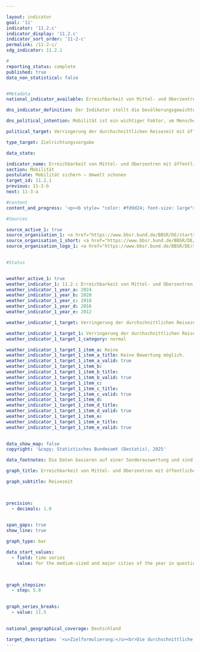```yaml
---

layout: indicator        
goal: '11'        
indicator: '11.2.c'        
indicator_display: '11.2.c'        
indicator_sort_order: '11-2-c'        
permalink: /11-2-c/        
sdg_indicator: 11.2.1        

#
reporting_status: complete        
published: true        
data_non_statistical: false        


#Metadata        
national_indicator_available: Erreichbarkeit von Mittel- und Oberzentren mit öffentlichen Verkehrsmitteln        

dns_indicator_definition: Der Indikator stellt die bevölkerungsgewichtete durchschnittliche Reisezeit mit öffentlichen Verkehrsmitteln zum nächsten Mittel- oder Oberzentrum (in Minuten) dar.        

dns_political_intention: Mobilität ist ein wichtiger Faktor, um Menschen soziale Teilhabe zu ermöglichen. Entsprechend sollten Raum und Verkehr so gestaltet werden, dass für die gesamte Bevölkerung gute Mobilitätsangebote und eine entsprechende Anbindung an Mittel- oder Oberzentren vorhanden sind.        

political_target: Verringerung der durchschnittlichen Reisezeit mit öffentlichen Verkehrsmitteln        

type_target: Zielrichtungsvorgabe        

data_state:         

indicator_name: Erreichbarkeit von Mittel- und Oberzentren mit öffentlichen Verkehrsmitteln        
section: Mobilität        
postulate: Mobilität sichern – Umwelt schonen        
target_id: 11.2.1        
previous: 11-2-b        
next: 11-3-a        

#content         
content_and_progress: '<p><b style= "color: #fd9d24; font-size: large">11.2.c Erreichbarkeit von Mittel- und Oberzentren mit öffentlichen Verkehrsmitteln</b><br><br>Der Indikator wird vom Bundesinstitut für Bau-, Stadt- und Raumforschung (BBSR) berechnet. Als öffentliche Verkehrsmittel gelten Verkehrsangebote, die von jedermann gegen Entgelt genutzt werden können. Flexible Bedienformen wie Anrufbusse, die ohne feste Haltestellen und Fahrpläne auf Anforderung verkehren, bleiben unberücksichtigt. Die bevölkerungsgewichtete durchschnittliche Reisezeit zum nächstgelegenen Mittel- oder Oberzentrum lag im Jahr 2012&nbsp;bei 23,5&nbsp;Minuten. Bis 2020&nbsp;sank sie auf 20,5&nbsp;Minuten und betrug im Jahr 2024&nbsp;schließlich 17,7&nbsp;Minuten. Dies entspricht einer Verringerung um 24,7&nbsp;% im Zeitraum von 2012&nbsp;bis 2024.<br><br>Die Vergleichbarkeit der Ergebnisse ist jedoch eingeschränkt, da sich sowohl die Methodik als auch die Berechnungsgrundlagen im Zeitverlauf verändert haben. Einerseits variierte die Anzahl der berücksichtigten Mittel- und Oberzentren, andererseits wurde ab 2024&nbsp;die Reisezeit nicht mehr von jeder Haltestelle aus berechnet, sondern erstmals von jeder bewohnten 100×100-Meter-Gitterzelle. Hierzu wurde das gesamte Bundesgebiet in Gitterzellen dieser Größe unterteilt und anhand der Meldeadressen überprüft, ob diese bewohnt sind. Zudem werden in Großstädten nun auch Stadtbezirks- und Stadtteilzentren als Zielpunkte berücksichtigt.<br><br>Darüber hinaus wurden aktualisierte Datenquellen zu Fahrplänen und Wegenetzen sowie die Ergebnisse des Zensus 2022&nbsp;auf Gitterzellenebene in die Analysen einbezogen. Grundlage der Erreichbarkeitsanalysen mit öffentlichen Verkehrsmitteln sind deutschlandweite Fahrplandaten im GTFS-Format (Soll-Fahrplandaten), die über die DELFI-Integrationsplattform (DIP) aus den Landesauskunftssystemen zusammengeführt und auf der <a href="https://www.opendata-oepnv.de/ht/de/willkommen">Plattform Open Data ÖPNV</a> bereitgestellt werden. Auf dieser Basis wurden die jeweils kürzesten Fahrzeiten zum nächstgelegenen Mittel- oder Oberzentrum während der morgendlichen Hauptverkehrszeit ermittelt.<br><br>Das Zeitfenster für die Hauptverkehrszeit wurde je nach Berichtsjahr unterschiedlich definiert: 2012&nbsp;wurden Verbindungen mit Ankunftszeit zwischen 6:00&nbsp;und 9:00&nbsp;Uhr berücksichtigt, 2020&nbsp;zwischen 6:00&nbsp;und 12:00&nbsp;Uhr. Für das Jahr 2024&nbsp;wurde als Startzeitpunkt beziehungsweise Reisebeginn der 8. Oktober 2024&nbsp;um 8:00&nbsp;Uhr festgelegt&nbsp;–&nbsp;ein Werktag außerhalb der Ferienzeiten. Die Häufigkeit von Fahrtmöglichkeiten sowie Verbindungen außerhalb des jeweiligen Zeitfensters gehen nicht in die Berechnung des Indikators ein.<br><br>Ergänzend zu den Fahrzeiten wurden auch Wegezeiten zu den Abgangshaltestellen berücksichtigt. Hierfür kam ein deutschlandweites, auf OpenStreetMap basierendes Straßen- und Wegenetz zum Einsatz, mit dem Zu-, Abgangs- und Umsteigewege modelliert wurden. Dabei wurden unterschiedliche Reisegeschwindigkeiten zugrunde gelegt&nbsp;–&nbsp;etwa 3,6&nbsp;Kilometer pro Stunde für Fußgängerinnen und Fußgänger sowie 18&nbsp;Kilometer pro Stunde für Radfahrende&nbsp;–&nbsp;um verschiedene Reisemodi abzubilden.<br><br>Die Einstufung eines Ortes als Mittel- oder Oberzentrum erfolgt durch die Landesplanungsbehörden der Länder. Maßgeblich ist dabei die Ausstattung mit Versorgungsangeboten an Waren, Dienstleistungen und Infrastrukturen, die in den umliegenden Unterzentren nicht zur Verfügung stehen. Hierzu zählen beispielsweise Facharztpraxen, Krankenhäuser, kulturelle Einrichtungen sowie weiterführende Schulen und Hochschulen. Bis einschließlich 2024&nbsp;wurde in jedem Mittel- oder Oberzentrum&nbsp;–&nbsp;auch in Großstädten&nbsp;–&nbsp;lediglich ein Zielpunkt (Stadtzentrum) berücksichtigt.<br><br>Im Jahr 2024&nbsp;wurden in allen Oberzentren mit mehr als 250&nbsp;000&nbsp;Einwohnerinnen und Einwohnern zusätzlich zum Stadtzentrum insgesamt 107&nbsp;weitere zentrale Lagen auf Stadtbezirks- oder Stadtteilebene einbezogen. Grundlage hierfür bildeten Pendler- und Mobilfunkverflechtungen auf Gitterzellenebene, der Central-Shopping District (infas 360) sowie Clusteranalysen auf Basis von Points-of-Interest-Daten des Bundesamtes für Kartografie und Geodäsie (BKG). Berücksichtigt wurden ausschließlich Lagen mit einem Versorgungsbereich von mindestens 50&nbsp;000&nbsp;Einwohnerinnen und Einwohnern, in denen umfassend mittelzentrale Funktionen wahrgenommen werden können. Durch die Berücksichtigung dieser zusätzlichen zentralen Lagen als Zielpunkte ergibt sich in Großstädten ein deutlich differenzierteres Bild der Erreichbarkeiten. Der Aspekt der Daseinsvorsorge im Hinblick auf mittelzentrale Funktionen wird dadurch deutlich realitätsnäher abgebildet.</p>'                

#Sources        

source_active_1: true
source_organisation_1: <a href="https://www.bbsr.bund.de/BBSR/DE/startseite/_node.html" target="_blank" onclick="return confirm_alert('des BBSR', 'De')">Bundesinstitut für Bau-, Stadt- und Raumforschung</a>
source_organisation_1_short: <a href="https://www.bbsr.bund.de/BBSR/DE/startseite/_node.html" target="_blank" onclick="return confirm_alert('des BBSR', 'De')">Bundesinstitut für Bau-, Stadt- und Raumforschung</a>
source_organisation_logo_1: <a href="https://www.bbsr.bund.de/BBSR/DE/startseite/_node.html" target="_blank" onclick="return confirm_alert('des BBSR', 'De')"><img src="https://dns-indikatoren.de/public/OrgImgDe/bbsr.png" alt="Bundesinstitut für Bau-, Stadt- und Raumforschung" title=" Klicken Sie hier um zur Homepage der Organisation Bundesinstitut für Bau-, Stadt- und Raumforschung zu gelangen." style="height:60px; width:148px; border:transparent"/></a>
        

#Status        


weather_active_1: true
weather_indicator_1: 11.2.c Erreichbarkeit von Mittel- und Oberzentren mit öffentlichen Verkehrsmitteln
weather_indicator_1_year_a: 2024
weather_indicator_1_year_b: 2020
weather_indicator_1_year_c: 2018
weather_indicator_1_year_d: 2016
weather_indicator_1_year_e: 2012

weather_indicator_1_target: Verringerung der durchschnittlichen Reisezeit mit öffentlichen Verkehrsmitteln

weather_indicator_1_target_1: Verringerung der durchschnittlichen Reisezeit mit öffentlichen Verkehrsmitteln
weather_indicator_1_target_1_category: normal

weather_indicator_1_target_1_item_a: Keine
weather_indicator_1_target_1_item_a_title: Keine Bewertung möglich.
weather_indicator_1_target_1_item_a_valid: true
weather_indicator_1_target_1_item_b: 
weather_indicator_1_target_1_item_b_title: 
weather_indicator_1_target_1_item_b_valid: true
weather_indicator_1_target_1_item_c: 
weather_indicator_1_target_1_item_c_title: 
weather_indicator_1_target_1_item_c_valid: true
weather_indicator_1_target_1_item_d: 
weather_indicator_1_target_1_item_d_title: 
weather_indicator_1_target_1_item_d_valid: true
weather_indicator_1_target_1_item_e: 
weather_indicator_1_target_1_item_e_title: 
weather_indicator_1_target_1_item_e_valid: true        
        

data_show_map: false        
copyright: '&copy; Statistisches Bundesamt (Destatis), 2025'        

data_footnotes: Die Daten basieren auf einer Sonderauswertung und sind nicht öffentlich zugänglich.<br>• Aufgrund von Änderungen in der Methodik und den Berechnungsgrundlagen ist ein Vergleich der Daten des Erhebungsjahres 2024 mit den Vorjahren nur eingeschränkt möglich (Zeitreihenbruch).        

graph_title: Erreichbarkeit von Mittel- und Oberzentren mit öffentlichen Verkehrsmitteln        

graph_subtitle: Reisezeit        

        

precision: 
  - decimals: 1.0
            

span_gaps: true        
show_line: true        

graph_type: bar                

data_start_values: 
  - field: time series
    value: for the medium-sized and major cities of the year in question        

        

graph_stepsize: 
  - step: 5.0
            

graph_series_breaks: 
  - value: 11.5
                            

national_geographical_coverage: Deutschland                

target_description: '<u>Zielformulierung:</u><br>Die durchschnittliche Reisezeit mit öffentlichen Verkehrsmitteln zum nächstgelegenen Mittel- oder Oberzentrum soll verringert werden.<br><br><u>Bewertung:</u><br>• Die aktuelle Entwicklung verläuft in Richtung der Zielvorgabe. Eine Bewertung des Indikators 11.2.c ist nicht möglich. Zu wenig Datenpunkte.<br><br>'        
---
```


